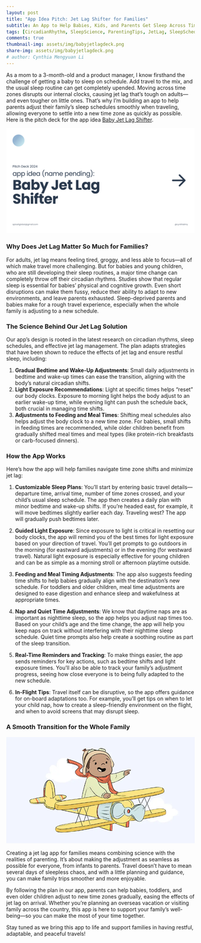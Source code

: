 ```yaml
---
layout: post
title: "App Idea Pitch: Jet Lag Shifter for Families"
subtitle: An App to Help Babies, Kids, and Parents Get Sleep Across Time Zones
tags: [CircadianRhythm, SleepScience, ParentingTips, JetLag, SleepSchedule, TravelWithKids, FamilyTravel, ProductDevelopment]
comments: true
thumbnail-img: assets/img/babyjetlagdeck.png
share-img: assets/img/babyjetlagdeck.png
# author: Cynthia Mengyuan Li
---
```


As a mom to a 3-month-old and a product manager, I know firsthand the challenge of getting a baby to sleep on schedule. Add travel to the mix, and the usual sleep routine can get completely upended. Moving across time zones disrupts our internal clocks, causing jet lag that’s tough on adults—and even tougher on little ones. That’s why I’m building an app to help parents adjust their family’s sleep schedules smoothly when traveling, allowing everyone to settle into a new time zone as quickly as possible. Here is the pitch deck for the app idea [Baby Jet Lag Shifter](https://www.figma.com/deck/xEzXhm4H1wuRNK2Vq6FpuD).

[![baby jet lag deck](../assets/img/babyjetlagdeck.png)](https://www.figma.com/deck/xEzXhm4H1wuRNK2Vq6FpuD)


### Why Does Jet Lag Matter So Much for Families?

For adults, jet lag means feeling tired, groggy, and less able to focus—all of which make travel more challenging. But for babies and young children, who are still developing their sleep routines, a major time change can completely throw off their circadian rhythms. Studies show that regular sleep is essential for babies’ physical and cognitive growth. Even short disruptions can make them fussy, reduce their ability to adapt to new environments, and leave parents exhausted. Sleep-deprived parents and babies make for a rough travel experience, especially when the whole family is adjusting to a new schedule.

### The Science Behind Our Jet Lag Solution

Our app’s design is rooted in the latest research on circadian rhythms, sleep schedules, and effective jet lag management. The plan adapts strategies that have been shown to reduce the effects of jet lag and ensure restful sleep, including:

1. **Gradual Bedtime and Wake-Up Adjustments**: Small daily adjustments in bedtime and wake-up times can ease the transition, aligning with the body’s natural circadian shifts.
2. **Light Exposure Recommendations**: Light at specific times helps “reset” our body clocks. Exposure to morning light helps the body adjust to an earlier wake-up time, while evening light can push the schedule back, both crucial in managing time shifts.
3. **Adjustments to Feeding and Meal Times**: Shifting meal schedules also helps adjust the body clock to a new time zone. For babies, small shifts in feeding times are recommended, while older children benefit from gradually shifted meal times and meal types (like protein-rich breakfasts or carb-focused dinners).

### How the App Works

Here’s how the app will help families navigate time zone shifts and minimize jet lag:

1. **Customizable Sleep Plans**: You’ll start by entering basic travel details—departure time, arrival time, number of time zones crossed, and your child’s usual sleep schedule. The app then creates a daily plan with minor bedtime and wake-up shifts. If you’re headed east, for example, it will move bedtimes slightly earlier each day. Traveling west? The app will gradually push bedtimes later.

2. **Guided Light Exposure**: Since exposure to light is critical in resetting our body clocks, the app will remind you of the best times for light exposure based on your direction of travel. You’ll get prompts to go outdoors in the morning (for eastward adjustments) or in the evening (for westward travel). Natural light exposure is especially effective for young children and can be as simple as a morning stroll or afternoon playtime outside.

3. **Feeding and Meal Timing Adjustments**: The app also suggests feeding time shifts to help babies gradually align with the destination’s new schedule. For toddlers and older children, meal time adjustments are designed to ease digestion and enhance sleep and wakefulness at appropriate times.

4. **Nap and Quiet Time Adjustments**: We know that daytime naps are as important as nighttime sleep, so the app helps you adjust nap times too. Based on your child’s age and the time change, the app will help you keep naps on track without interfering with their nighttime sleep schedule. Quiet time prompts also help create a soothing routine as part of the sleep transition.

5. **Real-Time Reminders and Tracking**: To make things easier, the app sends reminders for key actions, such as bedtime shifts and light exposure times. You’ll also be able to track your family’s adjustment progress, seeing how close everyone is to being fully adapted to the new schedule.

6. **In-Flight Tips**: Travel itself can be disruptive, so the app offers guidance for on-board adaptations too. For example, you’ll get tips on when to let your child nap, how to create a sleep-friendly environment on the flight, and when to avoid screens that may disrupt sleep.

### A Smooth Transition for the Whole Family

![baby jet lag deck](../assets/img/Travel-with-baby-Resized.webp)


Creating a jet lag app for families means combining science with the realities of parenting. It’s about making the adjustment as seamless as possible for everyone, from infants to parents. Travel doesn’t have to mean several days of sleepless chaos, and with a little planning and guidance, you can make family trips smoother and more enjoyable.

By following the plan in our app, parents can help babies, toddlers, and even older children adjust to new time zones gradually, easing the effects of jet lag on arrival. Whether you’re planning an overseas vacation or visiting family across the country, this app is here to support your family’s well-being—so you can make the most of your time together.

Stay tuned as we bring this app to life and support families in having restful, adaptable, and peaceful travels!
